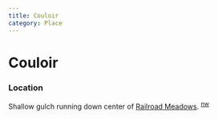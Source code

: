 ```yaml
---
title: Couloir
category: Place
---
```

# Couloir
### Location

Shallow gulch running down center of [Railroad Meadows](Railroad-Meadows). <sup>[nw][]</sup>


[nw]: Names-Walt "Meany Names by Walter Little, 1984"
